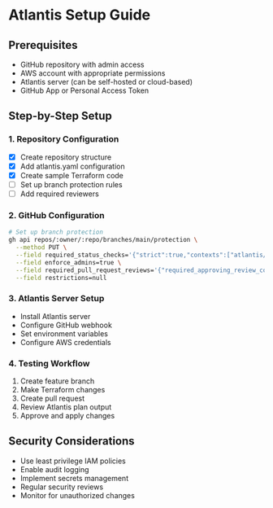 # Atlantis Setup Guide

## Prerequisites
- GitHub repository with admin access
- AWS account with appropriate permissions
- Atlantis server (can be self-hosted or cloud-based)
- GitHub App or Personal Access Token

## Step-by-Step Setup

### 1. Repository Configuration
- [x] Create repository structure
- [x] Add atlantis.yaml configuration
- [x] Create sample Terraform code
- [ ] Set up branch protection rules
- [ ] Add required reviewers

### 2. GitHub Configuration
```bash
# Set up branch protection
gh api repos/:owner/:repo/branches/main/protection \
  --method PUT \
  --field required_status_checks='{"strict":true,"contexts":["atlantis/plan"]}' \
  --field enforce_admins=true \
  --field required_pull_request_reviews='{"required_approving_review_count":1}' \
  --field restrictions=null
```

### 3. Atlantis Server Setup
- Install Atlantis server
- Configure GitHub webhook
- Set environment variables
- Configure AWS credentials

### 4. Testing Workflow
1. Create feature branch
2. Make Terraform changes
3. Create pull request
4. Review Atlantis plan output
5. Approve and apply changes

## Security Considerations
- Use least privilege IAM policies
- Enable audit logging
- Implement secrets management
- Regular security reviews
- Monitor for unauthorized changes
